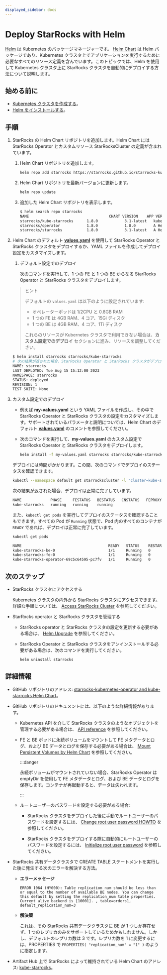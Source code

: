 ```yaml
---
displayed_sidebar: docs
---
```


# Deploy StarRocks with Helm

[Helm](https://helm.sh/) は Kubernetes のパッケージマネージャーです。 [Helm Chart](https://helm.sh/docs/topics/charts/) は Helm パッケージであり、Kubernetes クラスタ上でアプリケーションを実行するために必要なすべてのリソース定義を含んでいます。このトピックでは、Helm を使用して Kubernetes クラスタ上に StarRocks クラスタを自動的にデプロイする方法について説明します。

## 始める前に

- [Kubernetes クラスタを作成する](./sr_operator.md#create-kubernetes-cluster)。
- [Helm をインストールする](https://helm.sh/docs/intro/quickstart/)。

## 手順

1. StarRocks の Helm Chart リポジトリを追加します。Helm Chart には StarRocks Operator とカスタムリソース StarRocksCluster の定義が含まれています。
   1. Helm Chart リポジトリを追加します。

      ```Bash
      helm repo add starrocks https://starrocks.github.io/starrocks-kubernetes-operator
      ```

   2. Helm Chart リポジトリを最新バージョンに更新します。

      ```Bash
      helm repo update
      ```

   3. 追加した Helm Chart リポジトリを表示します。

      ```Bash
      $ helm search repo starrocks
      NAME                                    CHART VERSION    APP VERSION  DESCRIPTION
      starrocks/kube-starrocks      1.8.0            3.1-latest   kube-starrocks includes two subcharts, starrock...
      starrocks/operator            1.8.0            1.8.0        A Helm chart for StarRocks operator
      starrocks/starrocks           1.8.0            3.1-latest   A Helm chart for StarRocks cluster
      ```

2. Helm Chart のデフォルト **[values.yaml](https://github.com/StarRocks/starrocks-kubernetes-operator/blob/main/helm-charts/charts/kube-starrocks/values.yaml)** を使用して StarRocks Operator と StarRocks クラスタをデプロイするか、YAML ファイルを作成してデプロイ設定をカスタマイズします。
   1. デフォルト設定でのデプロイ

      次のコマンドを実行して、1 つの FE と 1 つの BE からなる StarRocks Operator と StarRocks クラスタをデプロイします。
   > ヒント
   >
   > デフォルトの `values.yaml` は以下のように設定されています:
   > - オペレーターポッドは 1/2CPU と 0.8GB RAM
   > - 1 つの FE は 4GB RAM、4 コア、15Gi ディスク
   > - 1 つの BE は 4GB RAM、4 コア、1Ti ディスク
   >
   > これらのリソースが Kubernetes クラスタで利用できない場合は、**カスタム設定でのデプロイ** セクションに進み、リソースを調整してください。

      ```Bash
      $ helm install starrocks starrocks/kube-starrocks
      # 次の結果が返された場合、StarRocks Operator と StarRocks クラスタがデプロイ中です。
      NAME: starrocks
      LAST DEPLOYED: Tue Aug 15 15:12:00 2023
      NAMESPACE: starrocks
      STATUS: deployed
      REVISION: 1
      TEST SUITE: None
      ```

3. カスタム設定でのデプロイ
   - 例えば **my-values.yaml** という YAML ファイルを作成し、その中で StarRocks Operator と StarRocks クラスタの設定をカスタマイズします。サポートされているパラメータと説明については、Helm Chart のデフォルト **[values.yaml](https://github.com/StarRocks/starrocks-kubernetes-operator/blob/main/helm-charts/charts/kube-starrocks/values.yaml)** のコメントを参照してください。
   - 次のコマンドを実行して、**my-values.yaml** のカスタム設定で StarRocks Operator と StarRocks クラスタをデプロイします。

     ```bash
     helm install -f my-values.yaml starrocks starrocks/kube-starrocks
     ```

    デプロイには時間がかかります。この間、次のコマンドでデプロイのステータスを確認できます。

    ```bash
    kubectl --namespace default get starrockscluster -l "cluster=kube-starrocks"
    ```
    次の結果が返された場合、デプロイは正常に完了しています。
   
    ```bash
    NAME             PHASE     FESTATUS   BESTATUS   CNSTATUS   FEPROXYSTATUS
    kube-starrocks   running   running    running
    ```

    また、`kubectl get pods` を実行してデプロイのステータスを確認することもできます。すべての Pod が `Running` 状態で、Pod 内のすべてのコンテナが `READY` であれば、デプロイは正常に完了しています。

    ```bash
    kubectl get pods
    ```

    ```bash
    NAME                                       READY   STATUS    RESTARTS   AGE
    kube-starrocks-be-0                        1/1     Running   0          2m50s
    kube-starrocks-fe-0                        1/1     Running   0          4m31s
    kube-starrocks-operator-69c5c64595-pc7fv   1/1     Running   0          4m50s
    ```

## 次のステップ

- StarRocks クラスタにアクセスする

  Kubernetes クラスタの内外から StarRocks クラスタにアクセスできます。詳細な手順については、 [Access StarRocks Cluster](./sr_operator.md#access-starrocks-cluster) を参照してください。

- StarRocks operator と StarRocks クラスタを管理する

  - StarRocks operator と StarRocks クラスタの設定を更新する必要がある場合は、 [Helm Upgrade](https://helm.sh/docs/helm/helm_upgrade/) を参照してください。
  - StarRocks Operator と StarRocks クラスタをアンインストールする必要がある場合は、次のコマンドを実行してください。

    ```bash
    helm uninstall starrocks
    ```

## 詳細情報

- GitHub リポジトリのアドレス: [starrocks-kubernetes-operator and kube-starrocks Helm Chart](https://github.com/StarRocks/starrocks-kubernetes-operator)。

- GitHub リポジトリのドキュメントには、以下のような詳細情報があります。

  - Kubernetes API を介して StarRocks クラスタのようなオブジェクトを管理する必要がある場合は、 [API reference](https://github.com/StarRocks/starrocks-kubernetes-operator/blob/main/doc/api.md) を参照してください。

  - FE と BE ポッドに永続ボリュームをマウントして FE メタデータとログ、および BE データとログを保存する必要がある場合は、 [Mount Persistent Volumes by Helm Chart](https://github.com/StarRocks/starrocks-kubernetes-operator/blob/main/doc/mount_persistent_volume_howto.md#2-mounting-persistent-volumes-by-helm-chart) を参照してください。

    :::danger

    永続ボリュームがマウントされていない場合、StarRocks Operator は emptyDir を使用して FE メタデータとログ、および BE データとログを保存します。コンテナが再起動すると、データは失われます。

    :::

  - ルートユーザーのパスワードを設定する必要がある場合:

    - StarRocks クラスタをデプロイした後に手動でルートユーザーのパスワードを設定するには、 [Change root user password HOWTO](https://github.com/StarRocks/starrocks-kubernetes-operator/blob/main/doc/change_root_password_howto.md) を参照してください。

    - StarRocks クラスタをデプロイする際に自動的にルートユーザーのパスワードを設定するには、 [Initialize root user password](https://github.com/StarRocks/starrocks-kubernetes-operator/blob/main/doc/initialize_root_password_howto.md) を参照してください。

- StarRocks 共有データクラスタで CREATE TABLE ステートメントを実行した後に発生する次のエラーを解決する方法。

  - **エラーメッセージ**

      ```plaintext
      ERROR 1064 (HY000): Table replication num should be less than or equal to the number of available BE nodes. You can change this default by setting the replication_num table properties. Current alive backend is [10001]. , table=orders1, default_replication_num=3
      ```

  - **解決策**

       これは、その StarRocks 共有データクラスタに BE が 1 つしか存在せず、1 つのレプリカのみをサポートしているためかもしれません。しかし、デフォルトのレプリカ数は 3 です。レプリカ数を 1 に変更するには、PROPERTIES で `PROPERTIES( "replication_num" = "1" )` のように指定します。

- Artifact Hub 上で StarRocks によって維持されている Helm Chart のアドレス: [kube-starrocks](https://artifacthub.io/packages/helm/kube-starrocks/kube-starrocks)。